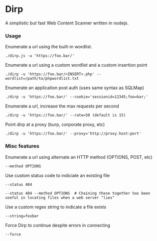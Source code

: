 # Dirp
A simplistic but fast Web Content Scanner written in nodejs.


### Usage
Enumerate a url using the built-in wordlist.
```
./dirp.js -u 'https://foo.bar/'
```

Enumerate a url using a custom wordlist and a custom insertion point
```
./dirp -u 'https://foo.bar/<INSERT>.php' --wordlist=/path/to/phpwordlist.txt
```

Enumerate an application post auth (uses same syntax as SQLMap)

```
./dirp -u 'https://foo.bar/' --cookie='sessionid=12345;foo=bar;'
```

Enumerate a url, increase the max requests per second
```
./dirp -u 'https://foo.bar/' --rate=50 (default is 15)
```

Point dirp at a proxy (burp, corporate proxy, etc)
```
./dirp -u 'https://foo.bar/' --proxy='http://proxy.host:port'
```

### Misc features

Enumerate a url using alternate an HTTP method (OPTIONS, POST, etc)

```
--method OPTIONS
```

Use custom status code to indiciate an existing file

```
--status 404

--status 404 --method OPTIONS  # Chaining these together has been useful in locating files when a web server "lies"
```

Use a custom regex string to indicate a file exists

```
--string=foobar
```

Force Dirp to continue despite errors in connecting

```
--force
```
